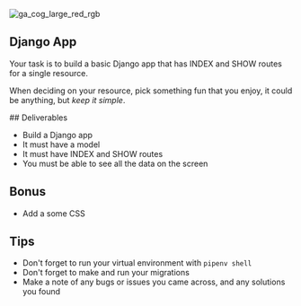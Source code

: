 ![ga_cog_large_red_rgb](https://cloud.githubusercontent.com/assets/40461/8183776/469f976e-1432-11e5-8199-6ac91363302b.png)

## Django App

Your task is to build a basic Django app that has INDEX and SHOW routes for a single resource.

When deciding on your resource, pick something fun that you enjoy, it could be anything, but _keep it simple_.

## Deliverables

- Build a Django app
- It must have a model
- It must have INDEX and SHOW routes
- You must be able to see all the data on the screen

## Bonus

- Add a some CSS

## Tips

- Don't forget to run your virtual environment with `pipenv shell`
- Don't forget to make and run your migrations
- Make a note of any bugs or issues you came across, and any solutions you found
